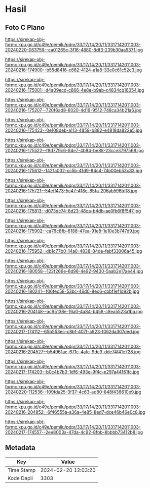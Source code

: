 # Hasil

## Foto C Plano

https://sirekap-obj-formc.kpu.go.id/c49e/pemilu/pdpr/33/17/14/20/11/3317142011003-20240220-063756--ca01265c-3f16-4880-8df3-239b30aa5371.jpg

https://sirekap-obj-formc.kpu.go.id/c49e/pemilu/pdpr/33/17/14/20/11/3317142011003-20240216-174900--b55d8416-c662-4124-a1a8-33e0c61c52c3.jpg

https://sirekap-obj-formc.kpu.go.id/c49e/pemilu/pdpr/33/17/14/20/11/3317142011003-20240216-175001--d4a09ecd-c866-4e8e-b9ab-c4834cb16054.jpg

https://sirekap-obj-formc.kpu.go.id/c49e/pemilu/pdpr/33/17/14/20/11/3317142011003-20240216-175207--720f6ad8-8020-4d16-9512-748ca34b21a6.jpg

https://sirekap-obj-formc.kpu.go.id/c49e/pemilu/pdpr/33/17/14/20/11/3317142011003-20240216-175423--0e108deb-a113-4859-b882-e4818da822e5.jpg

https://sirekap-obj-formc.kpu.go.id/c49e/pemilu/pdpr/33/17/14/20/11/3317142011003-20240216-175522--f8d779c6-84e7-4b84-be88-23cce3797568.jpg

https://sirekap-obj-formc.kpu.go.id/c49e/pemilu/pdpr/33/17/14/20/11/3317142011003-20240216-175612--1421a032-cc5b-41d9-84c4-74b00eb53c83.jpg

https://sirekap-obj-formc.kpu.go.id/c49e/pemilu/pdpr/33/17/14/20/11/3317142011003-20240216-175721--54eff473-5c47-418e-85fa-206ab596bff8.jpg

https://sirekap-obj-formc.kpu.go.id/c49e/pemilu/pdpr/33/17/14/20/11/3317142011003-20240216-175813--d073dc74-8d23-48ca-b4db-ae0fb6f8f547.jpg

https://sirekap-obj-formc.kpu.go.id/c49e/pemilu/pdpr/33/17/14/20/11/3317142011003-20240216-175902--ca76c8fb-6188-47ea-91e8-1e10e3b747d9.jpg

https://sirekap-obj-formc.kpu.go.id/c49e/pemilu/pdpr/33/17/14/20/11/3317142011003-20240216-175952--db1c77b0-14a0-4838-84de-febf33006a45.jpg

https://sirekap-obj-formc.kpu.go.id/c49e/pemilu/pdpr/33/17/14/20/11/3317142011003-20240216-180058--122f269e-6d96-4e92-9430-5aab2e17ae44.jpg

https://sirekap-obj-formc.kpu.go.id/c49e/pemilu/pdpr/33/17/14/20/11/3317142011003-20240216-180241--f06fec58-53bc-46d0-8ec6-cbbf1ef1d92b.jpg

https://sirekap-obj-formc.kpu.go.id/c49e/pemilu/pdpr/33/17/14/20/11/3317142011003-20240216-204148--ac95138e-16a0-4a84-b458-c8ea5523a1ba.jpg

https://sirekap-obj-formc.kpu.go.id/c49e/pemilu/pdpr/33/17/14/20/11/3317142011003-20240217-174112--65b553ec-c8bf-407f-a923-f062da307ded.jpg

https://sirekap-obj-formc.kpu.go.id/c49e/pemilu/pdpr/33/17/14/20/11/3317142011003-20240216-204527--b54961ae-671c-4afc-9dc3-dde74f41c728.jpg

https://sirekap-obj-formc.kpu.go.id/c49e/pemilu/pdpr/33/17/14/20/11/3317142011003-20240217-174203--b0c4b7b3-1df6-493e-9f4c-e297a44161fc.jpg

https://sirekap-obj-formc.kpu.go.id/c49e/pemilu/pdpr/33/17/14/20/11/3317142011003-20240220-112536--109fda25-3f37-4c63-ad80-848f436610e9.jpg

https://sirekap-obj-formc.kpu.go.id/c49e/pemilu/pdpr/33/17/14/20/11/3317142011003-20240216-204852--6f46555a-a36a-4e85-8ed7-dce46b46e0c8.jpg

https://sirekap-obj-formc.kpu.go.id/c49e/pemilu/pdpr/33/17/14/20/11/3317142011003-20240217-174557--2ee8003a-47da-4c92-8fbb-8bbbb73412b8.jpg


## Metadata

| Key        | Value               |
| ---------- | ------------------- |
| Time Stamp | 2024-02-20 12:03:20 |
| Kode Dapil | 3303                |



